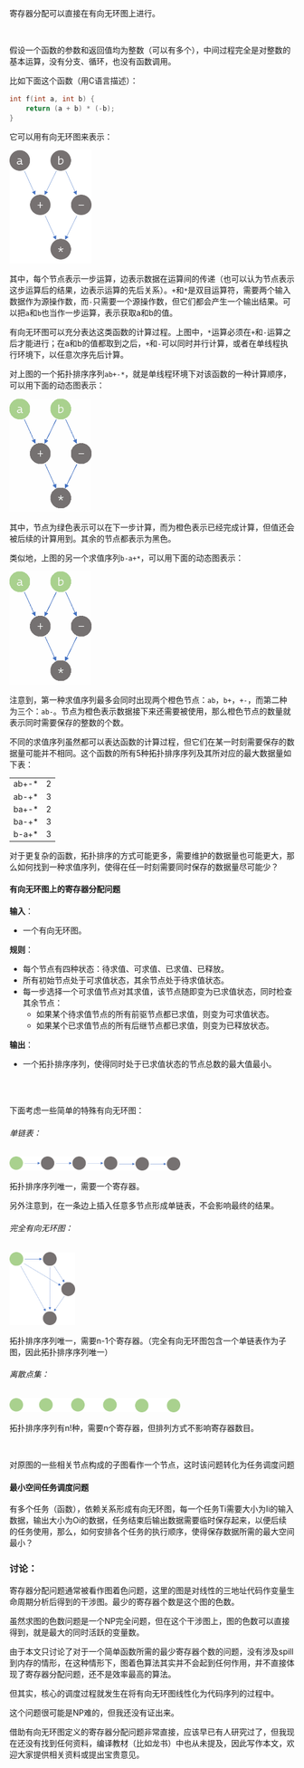 寄存器分配可以直接在有向无环图上进行。

<br/>

假设一个函数的参数和返回值均为整数（可以有多个），中间过程完全是对整数的基本运算，没有分支、循环，也没有函数调用。

比如下面这个函数（用C语言描述）：

```c
int f(int a, int b) {
    return (a + b) * (-b);
}
```

它可以用有向无环图来表示：

<img src="assets/register_allocation_on_dag/example_dag.png" height="200px">

其中，每个节点表示一步运算，边表示数据在运算间的传递（也可以认为节点表示这步运算后的结果，边表示运算的先后关系）。`+`和`*`是双目运算符，需要两个输入数据作为源操作数，而`-`只需要一个源操作数，但它们都会产生一个输出结果。可以把`a`和`b`也当作一步运算，表示获取a和b的值。

有向无环图可以充分表达这类函数的计算过程。上图中，`*`运算必须在`+`和`-`运算之后才能进行；在a和b的值都取到之后，`+`和`-`可以同时并行计算，或者在单线程执行环境下，以任意次序先后计算。

对上图的一个拓扑排序序列`ab+-*`，就是单线程环境下对该函数的一种计算顺序，可以用下面的动态图表示：

<img src="assets/register_allocation_on_dag/example_evaluation_sequence_1.gif" height="200px">

其中，节点为绿色表示可以在下一步计算，而为橙色表示已经完成计算，但值还会被后续的计算用到。其余的节点都表示为黑色。

类似地，上图的另一个求值序列`b-a+*`，可以用下面的动态图表示：

<img src="assets/register_allocation_on_dag/example_evaluation_sequence_2.gif" height="200px">

注意到，第一种求值序列最多会同时出现两个橙色节点：`ab`，`b+`，`+-`，而第二种为三个：`ab-`。节点为橙色表示数据接下来还需要被使用，那么橙色节点的数量就表示同时需要保存的整数的个数。

不同的求值序列虽然都可以表达函数的计算过程，但它们在某一时刻需要保存的数据量可能并不相同。这个函数的所有5种拓扑排序序列及其所对应的最大数据量如下表：

<table>
	<tr><td>ab+-*</td><td>2</td></tr>
	<tr><td>ab-+*</td><td>3</td></tr>
	<tr><td>ba+-*</td><td>2</td></tr>
	<tr><td>ba-+*</td><td>3</td></tr>
	<tr><td>b-a+*</td><td>3</td></tr>
</table>
对于更复杂的函数，拓扑排序的方式可能更多，需要维护的数据量也可能更大，那么如何找到一种求值序列，使得在任一时刻需要同时保存的数据量尽可能少？

<br/>

#### 有向无环图上的寄存器分配问题

**输入**：

* 一个有向无环图。

**规则**：

* 每个节点有四种状态：待求值、可求值、已求值、已释放。
* 所有初始节点处于可求值状态，其余节点处于待求值状态。
* 每一步选择一个可求值节点对其求值，该节点随即变为已求值状态，同时检查其余节点：
  * 如果某个待求值节点的所有前驱节点都已求值，则变为可求值状态。
  * 如果某个已求值节点的所有后继节点都已求值，则变为已释放状态。

**输出**：

* 一个拓扑排序序列，使得同时处于已求值状态的节点总数的最大值最小。

<br/>





<br/>

下面考虑一些简单的特殊有向无环图：

###### 单链表：

<img src="assets/register_allocation_on_dag/linked_list.png" width="60%">

拓扑排序序列唯一，需要一个寄存器。

另外注意到，在一条边上插入任意多节点形成单链表，不会影响最终的结果。

###### 完全有向无环图：

<img src="assets/register_allocation_on_dag/complete_dag.png" width="23%">

拓扑排序序列唯一，需要n-1个寄存器。（完全有向无环图包含一个单链表作为子图，因此拓扑排序序列唯一）

###### 离散点集：

<img src="assets/register_allocation_on_dag/seperate_nodes.png" width="60%">

拓扑排序序列有n!种，需要n个寄存器，但排列方式不影响寄存器数目。

<br/>









对原图的一些相关节点构成的子图看作一个节点，这时该问题转化为任务调度问题



#### 最小空间任务调度问题

有多个任务（函数），依赖关系形成有向无环图，每一个任务Ti需要大小为Ii的输入数据，输出大小为Oi的数据，任务结束后输出数据需要临时保存起来，以便后续的任务使用，那么，如何安排各个任务的执行顺序，使得保存数据所需的最大空间最小？













### 讨论：



寄存器分配问题通常被看作图着色问题，这里的图是对线性的三地址代码作变量生命周期分析后得到的干涉图。最少的寄存器个数是这个图的色数。

虽然求图的色数问题是一个NP完全问题，但在这个干涉图上，图的色数可以直接得到，就是最大的同时活跃的变量数。

由于本文只讨论了对于一个简单函数所需的最少寄存器个数的问题，没有涉及spill到内存的情形，在这种情形下，图着色算法其实并不会起到任何作用，并不直接体现了寄存器分配问题，还不是效率最高的算法。

但其实，核心的调度过程就发生在将有向无环图线性化为代码序列的过程中。

这个问题很可能是NP难的，但我还没有证出来。



借助有向无环图定义的寄存器分配问题非常直接，应该早已有人研究过了，但我现在还没有找到任何资料，编译教材（比如龙书）中也从未提及，因此写作本文，欢迎大家提供相关资料或提出宝贵意见。

